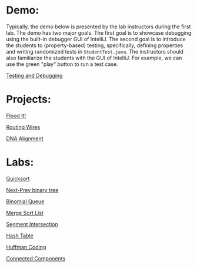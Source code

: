 # Demo:

Typically, the demo below is presented by the lab instructors during the first
lab. The demo has two major goals. The first goal is to showcase debugging using
the built-in debugger GUI of IntelliJ. The second goal is to introduce the
students to (property-based) testing, specifically, defining properties and
writing randomized tests in `StudentTest.java`. The instructors should also
familiarize the students with the GUI of IntelliJ. For example, we can use the
green "play" button to run a test case.

[Testing and Debugging](https://github.com/IUDataStructuresCourse/lab-demo-rotation)

# Projects:

[Flood It!](https://github.com/IUDataStructuresCourse/flood-it-student-support-code)

[Routing Wires](https://github.com/IUDataStructuresCourse/routing-wires-student-support-code)

[DNA Alignment](https://github.com/IUDataStructuresCourse/dna-alignment-student-support-code)



# Labs:

<!-- [Lab demo: Rotation](https://github.com/IUDataStructuresCourse/lab-demo-rotation) -->

[Quicksort](https://github.com/IUDataStructuresCourse/quick-sort-student-support-code)

[Next-Prev binary tree](https://github.com/IUDataStructuresCourse/next-prev-bt-student-support-code)

[Binomial Queue](https://github.com/IUDataStructuresCourse/binomial-queue-student-support-code)

[Merge Sort List](https://github.com/IUDataStructuresCourse/merge-sort-list-student-support-code)

[Segment Intersection](https://github.com/IUDataStructuresCourse/segment-intersection-student-support-code)

[Hash Table](https://github.com/IUDataStructuresCourse/hash-table-student-support-code)

[Huffman Coding](https://github.com/IUDataStructuresCourse/HuffmanCoding-student-support-code)

[Connected Components](https://github.com/IUDataStructuresCourse/connected-components-student-support-code)
